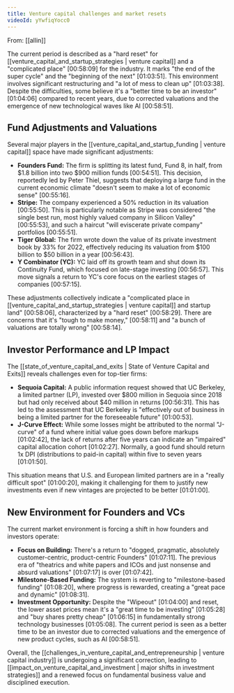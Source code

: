 ```yaml
---
title: Venture capital challenges and market resets
videoId: yYwfiqYocc0
---
```


From: [[allin]] <br/> 

The current period is described as a "hard reset" for [[venture_capital_and_startup_strategies | venture capital]] and a "complicated place" [00:58:09] for the industry. It marks "the end of the super cycle" and the "beginning of the next" [01:03:51]. This environment involves significant restructuring and "a lot of mess to clean up" [01:03:38]. Despite the difficulties, some believe it's a "better time to be an investor" [01:04:06] compared to recent years, due to corrected valuations and the emergence of new technological waves like AI [00:58:51].

## Fund Adjustments and Valuations

Several major players in the [[venture_capital_and_startup_funding | venture capital]] space have made significant adjustments:

*   **Founders Fund:** The firm is splitting its latest fund, Fund 8, in half, from $1.8 billion into two $900 million funds [00:54:51]. This decision, reportedly led by Peter Thiel, suggests that deploying a large fund in the current economic climate "doesn't seem to make a lot of economic sense" [00:55:16].
*   **Stripe:** The company experienced a 50% reduction in its valuation [00:55:50]. This is particularly notable as Stripe was considered "the single best run, most highly valued company in Silicon Valley" [00:55:53], and such a haircut "will eviscerate private company" portfolios [00:55:51].
*   **Tiger Global:** The firm wrote down the value of its private investment book by 33% for 2022, effectively reducing its valuation from $100 billion to $50 billion in a year [00:56:43].
*   **Y Combinator (YC):** YC laid off its growth team and shut down its Continuity Fund, which focused on late-stage investing [00:56:57]. This move signals a return to YC's core focus on the earliest stages of companies [00:57:15].

These adjustments collectively indicate a "complicated place in [[venture_capital_and_startup_strategies | venture capital]] and startup land" [00:58:06], characterized by a "hard reset" [00:58:29]. There are concerns that it's "tough to make money," [00:58:11] and "a bunch of valuations are totally wrong" [00:58:14].

## Investor Performance and LP Impact

The [[state_of_venture_capital_and_exits | State of Venture Capital and Exits]] reveals challenges even for top-tier firms:

*   **Sequoia Capital:** A public information request showed that UC Berkeley, a limited partner (LP), invested over $800 million in Sequoia since 2018 but had only received about $40 million in returns [00:56:31]. This has led to the assessment that UC Berkeley is "effectively out of business in being a limited partner for the foreseeable future" [01:00:53].
*   **J-Curve Effect:** While some losses might be attributed to the normal "J-curve" of a fund where initial value goes down before markups [01:02:42], the lack of returns after five years can indicate an "impaired" capital allocation cohort [01:02:27]. Normally, a good fund should return 1x DPI (distributions to paid-in capital) within five to seven years [01:01:50].

This situation means that U.S. and European limited partners are in a "really difficult spot" [01:00:20], making it challenging for them to justify new investments even if new vintages are projected to be better [01:01:00].

## New Environment for Founders and VCs

The current market environment is forcing a shift in how founders and investors operate:

*   **Focus on Building:** There's a return to "dogged, pragmatic, absolutely customer-centric, product-centric Founders" [01:07:11]. The previous era of "theatrics and white papers and ICOs and just nonsense and absurd valuations" [01:07:17] is over [01:07:42].
*   **Milestone-Based Funding:** The system is reverting to "milestone-based funding" [01:08:20], where progress is rewarded, creating a "great pace and dynamic" [01:08:31].
*   **Investment Opportunity:** Despite the "Wipeout" [01:04:00] and reset, the lower asset prices mean it's a "great time to be investing" [01:05:28] and "buy shares pretty cheap" [01:06:15] in fundamentally strong technology businesses [01:05:08]. The current period is seen as a better time to be an investor due to corrected valuations and the emergence of new product cycles, such as AI [00:58:51].

Overall, the [[challenges_in_venture_capital_and_entrepreneurship | venture capital industry]] is undergoing a significant correction, leading to [[impact_on_venture_capital_and_investment | major shifts in investment strategies]] and a renewed focus on fundamental business value and disciplined execution.